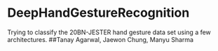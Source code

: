 # DeepHandGestureRecognition
Trying to classify the 20BN-JESTER hand gesture data set using a few architectures.
##Tanay Agarwal, Jaewon Chung, Manyu Sharma